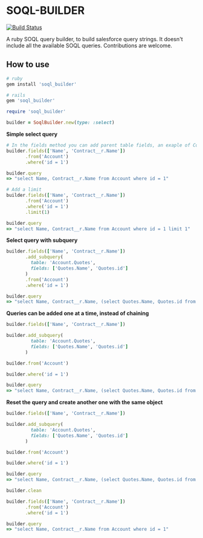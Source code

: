 # SOQL-BUILDER

[![Build Status](https://travis-ci.org/AlexAvlonitis/soql-builder.svg?branch=master)](https://travis-ci.org/AlexAvlonitis/soql-builder)

A ruby SOQL query builder, to build salesforce query strings.
It doesn't include all the available SOQL queries.
Contributions are welcome.

## How to use

```ruby
# ruby
gem install 'soql_builder'

# rails
gem 'soql_builder'
```

```ruby
require 'soql_builder'

builder = SoqlBuilder.new(type: :select)
```

**Simple select query**
```ruby
# In the fields method you can add parent table fields, an exaple of Contract__r.Name below
builder.fields(['Name', 'Contract__r.Name'])
       .from('Account')
       .where('id = 1')

builder.query
=> "select Name, Contract__r.Name from Account where id = 1"

# Add a limit
builder.fields(['Name', 'Contract__r.Name'])
       .from('Account')
       .where('id = 1')
       .limit(1)

builder.query
=> "select Name, Contract__r.Name from Account where id = 1 limit 1"

```

**Select query with subquery**

```ruby
builder.fields(['Name', 'Contract__r.Name'])
       .add_subquery(
         table: 'Account.Quotes',
         fields: ['Quotes.Name', 'Quotes.id']
       )
       .from('Account')
       .where('id = 1')

builder.query
=> "select Name, Contract__r.Name, (select Quotes.Name, Quotes.id from Account.Quotes) from Account where id = 1"

```

**Queries can be added one at a time, instead of chaining**

```ruby
builder.fields(['Name', 'Contract__r.Name'])

builder.add_subquery(
         table: 'Account.Quotes',
         fields: ['Quotes.Name', 'Quotes.id']
       )

builder.from('Account')

builder.where('id = 1')

builder.query
=> "select Name, Contract__r.Name, (select Quotes.Name, Quotes.id from Account.Quotes) from Account where id = 1"
```

**Reset the query and create another one with the same object**

```ruby
builder.fields(['Name', 'Contract__r.Name'])

builder.add_subquery(
         table: 'Account.Quotes',
         fields: ['Quotes.Name', 'Quotes.id']
       )

builder.from('Account')

builder.where('id = 1')

builder.query
=> "select Name, Contract__r.Name, (select Quotes.Name, Quotes.id from Account.Quotes) from Account where id = 1"

builder.clean

builder.fields(['Name', 'Contract__r.Name'])
       .from('Account')
       .where('id = 1')

builder.query
=> "select Name, Contract__r.Name from Account where id = 1"
```

